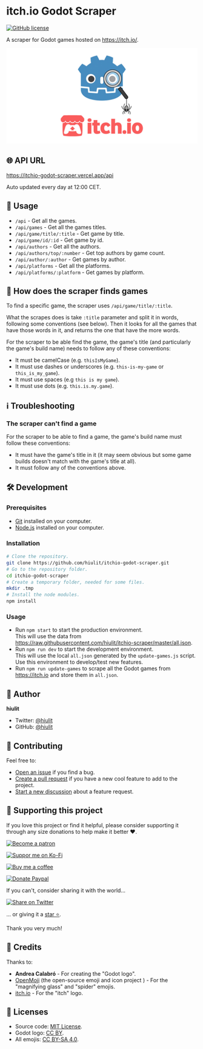 # itch.io Godot Scraper

[![GitHub license](https://img.shields.io/github/license/hiulit/itchio-godot-scraper?style=flat-square)](https://github.com/hiulit/itchio-godot-scraper/blob/master/LICENSE)

A scraper for Godot games hosted on https://itch.io/.

![itch.io Godot scraper banner](itchio-godot-scraper-banner.jpg)

## 🌐 API URL

https://itchio-godot-scraper.vercel.app/api

Auto updated every day at 12:00 CET.

## 🚀 Usage

- `/api` - Get all the games.
- `/api/games` - Get all the games titles.
- `/api/game/title/:title` - Get game by title.
- `/api/game/id/:id` - Get game by id.
- `/api/authors` - Get all the authors.
- `/api/authors/top/:number` - Get top authors by game count.
- `/api/author/:author` - Get games by author.
- `/api/platforms` - Get all the platforms.
- `/api/platforms/:platform` - Get games by platform.

## 🤔 How does the scraper finds games

To find a specific game, the scraper uses `/api/game/title/:title`.

What the scrapes does is take `:title` parameter and split it in words, following some conventions (see below). Then it looks for all the games that have those words in it, and returns the one that have the more words.

For the scraper to be able find the game, the game's title (and particularly the game's build name) needs to follow any of these conventions:

- It must be camelCase (e.g. `thisIsMyGame`).
- It must use dashes or underscores (e.g. `this-is-my-game` or `this_is_my_game`).
- It must use spaces (e.g `this is my game`).
- It must use dots (e.g. `this.is.my.game`).

## ℹ️ Troubleshooting

### The scraper can't find a game

For the scraper to be able to find a game, the game's build name must follow these conventions:

- It must have the game's title in it (it may seem obvious but some game builds doesn't match with the game's title at all).
- It must follow any of the conventions above.

## 🛠️ Development

### Prerequisites

* [Git](https://git-scm.com/) installed on your computer.
* [Node.js](https://nodejs.org/en/) installed on your computer.

### Installation

```bash
# Clone the repository.
git clone https://github.com/hiulit/itchio-godot-scraper.git
# Go to the repository folder.
cd itchio-godot-scraper
# Create a temporary folder, needed for some files.
mkdir .tmp
# Install the node modules.
npm install
```

### Usage

* Run `npm start` to start the production environment.  
This will use the data from https://raw.githubusercontent.com/hiulit/itchio-scraper/master/all.json.
* Run `npm run dev` to start the development environment.  
This will use the local `all.json` generated by the `update-games.js` script.  
Use this environment to develop/test new features.
* Run `npm run update-games` to scrape all the Godot games from https://itch.io and store them in `all.json`.

## 👤 Author

**hiulit**

- Twitter: [@hiulit](https://twitter.com/hiulit)
- GitHub: [@hiulit](https://github.com/hiulit)

## 🤝 Contributing

Feel free to:

- [Open an issue](https://github.com/hiulit/itchio-godot-scraper/issues) if you find a bug.
- [Create a pull request](https://github.com/hiulit/itchio-godot-scraper/pulls) if you have a new cool feature to add to the project.
- [Start a new discussion](https://github.com/hiulit/itchio-godot-scraper/discussions) about a feature request.

## 🙌 Supporting this project

If you love this project or find it helpful, please consider supporting it through any size donations to help make it better ❤️.

[![Become a patron](https://img.shields.io/badge/Become_a_patron-ff424d?logo=Patreon&style=for-the-badge&logoColor=white)](https://www.patreon.com/hiulit)

[![Suppor me on Ko-Fi](https://img.shields.io/badge/Support_me_on_Ko--fi-F16061?logo=Ko-fi&style=for-the-badge&logoColor=white)](https://ko-fi.com/F2F7136ND)

[![Buy me a coffee](https://img.shields.io/badge/Buy_me_a_coffee-FFDD00?logo=buy-me-a-coffee&style=for-the-badge&logoColor=black)](https://www.buymeacoffee.com/hiulit)

[![Donate Paypal](https://img.shields.io/badge/PayPal-00457C?logo=PayPal&style=for-the-badge&label=Donate)](https://www.paypal.com/paypalme/hiulit)

If you can't, consider sharing it with the world...

[![Share on Twitter](https://img.shields.io/badge/Share_on_Twitter-1DA1F2?style=for-the-badge&logo=twitter&logoColor=white)](https://twitter.com/intent/tweet?url=https%3A%2F%2Fgithub.com%2Fhiulit%2Fitchio-godot-scraper&text="itch.io+Godot+Scraper"%3A%0D%0AA+scraper+for+Godot+games+hosted+on+%40itchio%0Aby+%40hiulit%0A)

... or giving it a [star ⭐️](https://github.com/hiulit/itchio-godot-scraper/stargazers).

Thank you very much!

## 👏 Credits

Thanks to:

- **Andrea Calabró** - For creating the "Godot logo".
- [OpenMoji](https://openmoji.org/) (the open-source emoji and icon project
) - For the "magnifying glass" and "spider" emojis.
- [itch.io](https://itch.io/press-kit) - For the "itch" logo.

## 📝 Licenses

- Source code: [MIT License](LICENSE).
- Godot logo: [CC BY](https://creativecommons.org/licenses/by/4.0/).
- All emojis: [CC BY-SA 4.0](https://creativecommons.org/licenses/by-sa/4.0).
